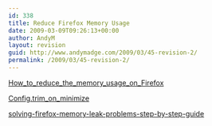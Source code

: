 ```yaml
---
id: 338
title: Reduce Firefox Memory Usage
date: 2009-03-09T09:26:13+00:00
author: AndyM
layout: revision
guid: http://www.andymadge.com/2009/03/45-revision-2/
permalink: /2009/03/45-revision-2/
---
```

[How\_to\_reduce\_the\_memory\_usage\_on_Firefox](http://www.zolved.com/synapse/view_content/24939/How_to_reduce_the_memory_usage_on_Firefox)

[Config.trim\_on\_minimize](http://kb.mozillazine.org/Config.trim_on_minimize)

[solving-firefox-memory-leak-problems-step-by-step-guide](http://techgurls.blorc.com/2006/04/06/solving-firefox-memory-leak-problems-step-by-step-guide/)